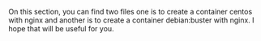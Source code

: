 On this section, you can find two files one is to create a container centos with nginx and another is to create a container debian:buster with nginx. 
I hope that will be useful for you.

